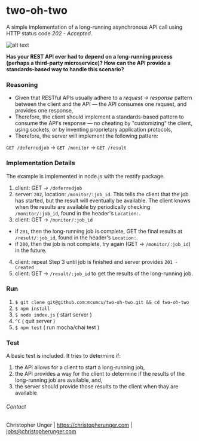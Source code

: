 
# two-oh-two

A simple implementation of a long-running asynchronous API call using HTTP status code *202 - Accepted*.

![alt text](http://bit.ly/2IOSgNa "Long running")

**Has your REST API ever had to depend on a long-running process (perhaps a third-party microservice)? How can the API provide a standards-based way to handle this scenario?**

### Reasoning ###
- Given that RESTful APIs usually adhere to a _request -> response_ pattern between the client and the API &mdash; the API consumes one request, and provides one response,
- Therefore, the client should implement a standards-based pattern to consume the API's response &mdash; no cheating by "customizing" the client, using sockets, or by inventing proprietary application protocols,
- Therefore, the server will implement the following pattern:

 `GET /deferredjob` &rarr; `GET /monitor` &rarr; `GET /result`

### Implementation  Details ###
The example is implemented in node.js with the restify package.
1.  client: GET &rarr; `/deferredjob`
2.  server: `202`, location: `/monitor/:job_id`. This tells the client that the job has started, but the result will eventually be available. The client knows when the results are available by periodically checking `/monitor/:job_id`, found in the header's `Location:`.
3.  client: GET &rarr; `/monitor/:job_id`
  - if `201`, then the long-running job is complete, GET the final results at `/result/:job_id`, found in the header's `Location:`.
  - if `200`, then the job is not complete, try again (GET &rarr; `/monitor/:job_id`) in the future.
4. client: repeat Step 3 until job is finished and server provides `201 - Created`
5. client: GET &rarr; `/result/:job_id` to get the results of the long-running job.

### Run ###
1. `$ git clone git@github.com:mcumcu/two-oh-two.git && cd two-oh-two`  
2. `$ npm install`  
3. `$ node index.js` ( start server )  
4. `^C` ( quit server )  
5. `$ npm test` ( run mocha/chai test )

### Test ###
A basic test is included. It tries to determine if:
1.  the API allows for a client to start a long-running job,
2.  the API provides a way for the client to determine if the results of the long-running job are available, and,
3.  the server should provide those results to the client when thay are available

###### Contact ######

Christopher Unger |
https://christopherunger.com |
jobs@christopherunger.com
